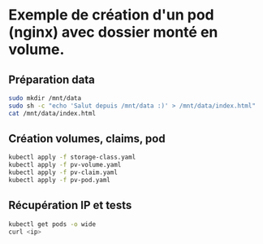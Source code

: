 # Exemple de création d'un pod (nginx) avec dossier monté en volume.

## Préparation data

```bash
sudo mkdir /mnt/data
sudo sh -c "echo 'Salut depuis /mnt/data :)' > /mnt/data/index.html"
cat /mnt/data/index.html
```

## Création volumes, claims, pod

```bash
kubectl apply -f storage-class.yaml
kubectl apply -f pv-volume.yaml
kubectl apply -f pv-claim.yaml
kubectl apply -f pv-pod.yaml
```

## Récupération IP et tests

```bash
kubectl get pods -o wide
curl <ip>
```




